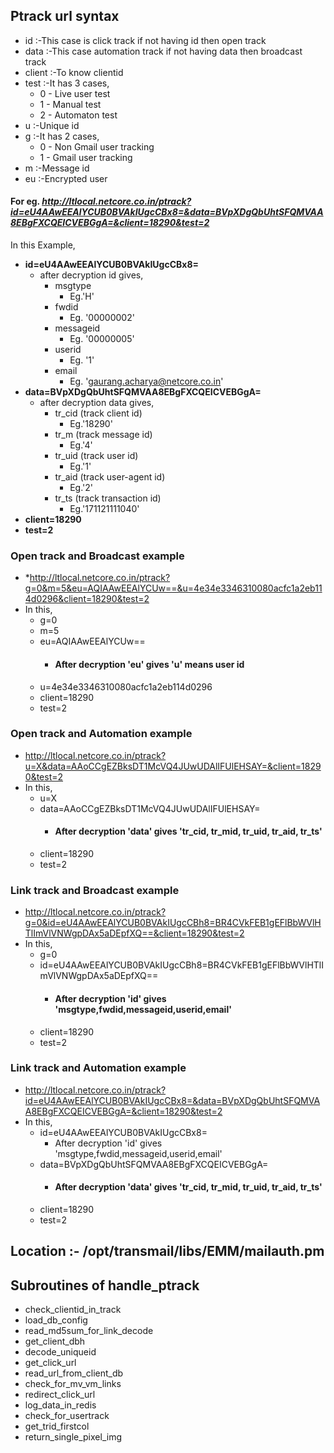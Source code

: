 
## Ptrack url syntax
- id	:-This case is click track if not having id then open track
- data	:-This case automation track if not having data then broadcast track
- client	:-To know clientid
- test	:-It has 3 cases,
  - 0 - Live user test
  - 1 - Manual test
  - 2 - Automaton test
- u	:-Unique id
- g	:-It has 2 cases,
  - 0 - Non Gmail user tracking
  - 1 - Gmail user tracking
- m	:-Message id
- eu	:-Encrypted user

#### For eg. *http://ltlocal.netcore.co.in/ptrack?id=eU4AAwEEAlYCUB0BVAkIUgcCBx8=&data=BVpXDgQbUhtSFQMVAA8EBgFXCQEICVEBGgA=&client=18290&test=2* 
  In this Example,
- **id=eU4AAwEEAlYCUB0BVAkIUgcCBx8=** 
  - after decryption id gives,
    - msgtype  
      - Eg.'H' 
    - fwdid
      - Eg. '00000002'
    - messageid
      - Eg. '00000005'
    - userid
      - Eg. '1'
    - email
      - Eg. 'gaurang.acharya@netcore.co.in'
- **data=BVpXDgQbUhtSFQMVAA8EBgFXCQEICVEBGgA=**
  - after decryption data gives,
    - tr_cid (track client id)
      - Eg.'18290'
    - tr_m (track message id)
      - Eg.'4'
    - tr_uid (track user id)
      - Eg.'1'
    - tr_aid (track user-agent id)
      - Eg.'2'
    - tr_ts (track transaction id)
      - Eg.'171121111040'
- **client=18290**
- **test=2**

### Open track and Broadcast example
- *http://ltlocal.netcore.co.in/ptrack?g=0&m=5&eu=AQIAAwEEAlYCUw==&u=4e34e3346310080acfc1a2eb114d0296&client=18290&test=2
- In this,
  - g=0
  - m=5
  - eu=AQIAAwEEAlYCUw==
    - #### After decryption 'eu' gives 'u' means user id 
  - u=4e34e3346310080acfc1a2eb114d0296 
  - client=18290 
  - test=2

### Open track and Automation example
- http://ltlocal.netcore.co.in/ptrack?u=X&data=AAoCCgEZBksDT1McVQ4JUwUDAlIFUlEHSAY=&client=18290&test=2
- In this,
  - u=X
  - data=AAoCCgEZBksDT1McVQ4JUwUDAlIFUlEHSAY=
    - #### After decryption 'data' gives 'tr_cid, tr_mid, tr_uid, tr_aid, tr_ts'
  - client=18290
  - test=2

### Link track and Broadcast example
- http://ltlocal.netcore.co.in/ptrack?g=0&id=eU4AAwEEAlYCUB0BVAkIUgcCBh8=BR4CVkFEB1gEFlBbWVlHTlImVlVNWgpDAx5aDEpfXQ==&client=18290&test=2
- In this,
  - g=0
  - id=eU4AAwEEAlYCUB0BVAkIUgcCBh8=BR4CVkFEB1gEFlBbWVlHTlImVlVNWgpDAx5aDEpfXQ==
    - #### After decryption 'id' gives 'msgtype,fwdid,messageid,userid,email'
  - client=18290 
  - test=2

### Link track and Automation example
- http://ltlocal.netcore.co.in/ptrack?id=eU4AAwEEAlYCUB0BVAkIUgcCBx8=&data=BVpXDgQbUhtSFQMVAA8EBgFXCQEICVEBGgA=&client=18290&test=2
- In this,
  - id=eU4AAwEEAlYCUB0BVAkIUgcCBx8=
    - After decryption 'id' gives 'msgtype,fwdid,messageid,userid,email'
  - data=BVpXDgQbUhtSFQMVAA8EBgFXCQEICVEBGgA=
    - #### After decryption 'data' gives 'tr_cid, tr_mid, tr_uid, tr_aid, tr_ts'
  - client=18290 
  - test=2

## Location :- /opt/transmail/libs/EMM/mailauth.pm

## Subroutines of handle_ptrack
- check_clientid_in_track
- load_db_config
- read_md5sum_for_link_decode
- get_client_dbh
- decode_uniqueid
- get_click_url
- read_url_from_client_db
- check_for_mv_vm_links
- redirect_click_url
- log_data_in_redis
- check_for_usertrack
- get_trid_firstcol
- return_single_pixel_img
